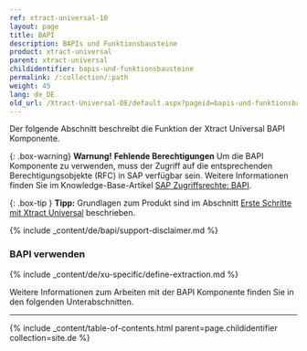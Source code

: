 ```yaml
---
ref: xtract-universal-10
layout: page
title: BAPI
description: BAPIs und Funktionsbausteine
product: xtract-universal
parent: xtract-universal
childidentifier: bapis-und-funktionsbausteine
permalink: /:collection/:path
weight: 45
lang: de_DE
old_url: /Xtract-Universal-DE/default.aspx?pageid=bapis-und-funktionsbausteine
---
```

Der folgende Abschnitt beschreibt die Funktion der Xtract Universal BAPI Komponente.<br>

{: .box-warning}
**Warnung!** **Fehlende Berechtigungen**
Um die BAPI Komponente zu verwenden, muss der Zugriff auf die entsprechenden Berechtigungsobjekte (RFC) in SAP verfügbar sein. 
Weitere Informationen finden Sie im Knowledge-Base-Artikel [SAP Zugriffsrechte: BAPI](https://kb.theobald-software.com/sap/authority-objects-sap-user-rights#bapi).

{: .box-tip }
**Tipp:** Grundlagen zum Produkt sind im Abschnitt [Erste Schritte mit Xtract Universal](./erste-schritte) beschrieben.

{% include _content/de/bapi/support-disclaimer.md %}

### BAPI verwenden
{% include _content/de/xu-specific/define-extraction.md %}

Weitere Informationen zum Arbeiten mit der BAPI Komponente finden Sie in den folgenden Unterabschnitten.

---

{% include _content/table-of-contents.html parent=page.childidentifier collection=site.de %}